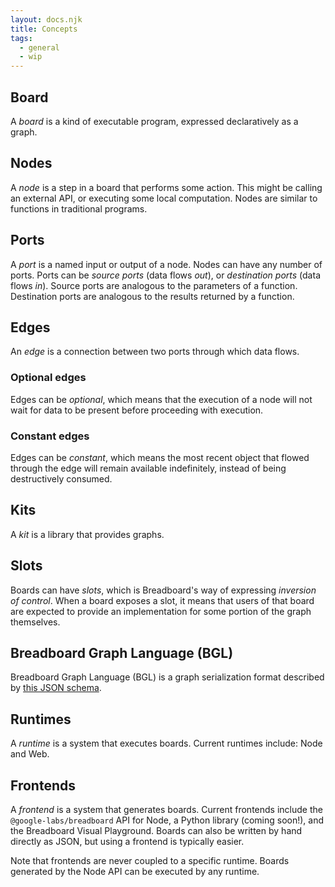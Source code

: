 ```yaml
---
layout: docs.njk
title: Concepts
tags:
  - general
  - wip
---
```


## Board

A _board_ is a kind of executable program, expressed declaratively as a graph.

## Nodes

A _node_ is a step in a board that performs some action. This might be calling
an external API, or executing some local computation. Nodes are similar to
functions in traditional programs.

## Ports

A _port_ is a named input or output of a node. Nodes can have any number of
ports. Ports can be _source ports_ (data flows _out_), or _destination ports_
(data flows _in_). Source ports are analogous to the parameters of a function.
Destination ports are analogous to the results returned by a function.

## Edges

An _edge_ is a connection between two ports through which data flows.

### Optional edges

Edges can be _optional_, which means that the execution of a node will not wait
for data to be present before proceeding with execution.

### Constant edges

Edges can be _constant_, which means the most recent object that flowed through
the edge will remain available indefinitely, instead of being destructively
consumed.

## Kits

A _kit_ is a library that provides graphs.

## Slots

Boards can have _slots_, which is Breadboard's way of expressing _inversion of
control_. When a board exposes a slot, it means that users of that board are
expected to provide an implementation for some portion of the graph themselves.

## Breadboard Graph Language (BGL)

Breadboard Graph Language (BGL) is a graph serialization format described by [this
JSON
schema](https://github.com/breadboard-ai/breadboard/blob/main/packages/schema/breadboard.schema.json).

## Runtimes

A _runtime_ is a system that executes boards. Current runtimes include: Node and
Web.

## Frontends

A _frontend_ is a system that generates boards. Current frontends include the
`@google-labs/breadboard` API for Node, a Python library (coming soon!), and the
Breadboard Visual Playground. Boards can also be written by hand directly as
JSON, but using a frontend is typically easier.

Note that frontends are never coupled to a specific runtime. Boards generated by
the Node API can be executed by any runtime.
